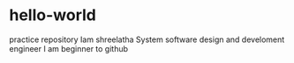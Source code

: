 # hello-world
practice repository
Iam shreelatha
System software design and develoment engineer
I am beginner to github
